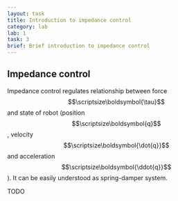 ```yaml
---
layout: task
title: Introduction to impedance control
category: lab
lab: 1
task: 3
brief: Brief introduction to impedance control
---
```


## Impedance control

Impedance control regulates relationship between force $$\scriptsize\boldsymbol{\tau}$$
and state of robot (position $$\scriptsize\boldsymbol{q}$$, velocity $$\scriptsize\boldsymbol{\dot{q}}$$
and acceleration $$\scriptsize\boldsymbol{\ddot{q}}$$).
It can be easily understood as spring-damper system.

TODO
